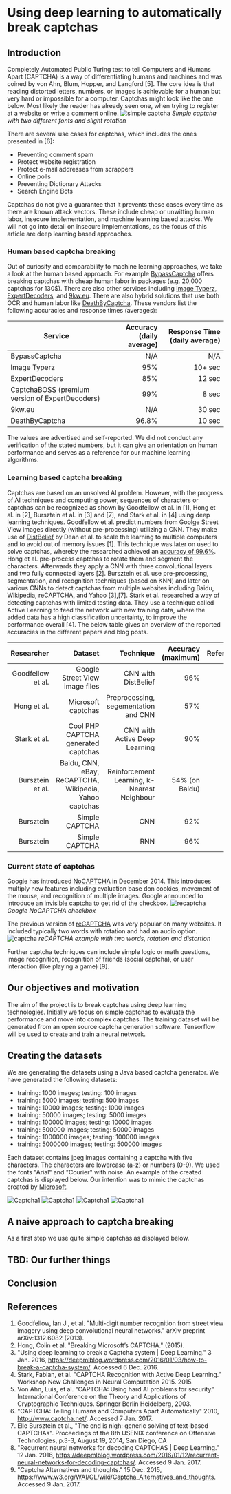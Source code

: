 # Using deep learning to automatically break captchas
## Introduction
Completely Automated Public Turing test to tell Computers and Humans Apart (CAPTCHA) is a way of differentiating humans and machines and was coined by von Ahn, Blum, Hopper, and Langford [5]. The core idea is that reading distorted letters, numbers, or images is achievable for a human but very hard or impossible for a computer. Captchas might look like the one below. Most likely the reader has already seen one, when trying to register at a website or write a comment online.
![simple captcha](pics/Penguin-Pal_Captcha.png)
*Simple captcha with two different fonts and slight rotation*

There are several use cases for captchas, which includes the ones presented in [6]:
- Preventing comment spam
- Protect website registration
- Protect e-mail addresses from scrappers
- Online polls
- Preventing Dictionary Attacks
- Search Engine Bots

Captchas do not give a guarantee that it prevents these cases every time as there are known attack vectors. These include cheap or unwitting human labor, insecure implementation, and machine learning based attacks. We will not go into detail on insecure implementations, as the focus of this article are deep learning based approaches.

### Human based captcha breaking
Out of curiosity and comparability to machine learning approaches, we take a look at the human based approach. For example [BypassCaptcha](http://bypasscaptcha.com/order1.php) offers breaking captchas with cheap human labor in packages (e.g. 20,000 captchas for 130$). There are also other services including [Image Typerz](http://www.imagetyperz.com/Forms/bypasscaptcha.aspx), [ExpertDecoders](http://expertdecoders.com/), and [9kw.eu](https://www.9kw.eu/). There are also hybrid solutions that use both OCR and human labor like [DeathByCaptcha](http://deathbycaptcha.com/user/login). These vendors list the following accuracies and response times (averages):

| Service | Accuracy (daily average) | Response Time (daily average)|
|---------|---------:|--------------:|
| BypassCaptcha | N/A | N/A |
| Image Typerz | 95% | 10+ sec |
| ExpertDecoders | 85% | 12 sec |
| CaptchaBOSS (premium version of ExpertDecoders) | 99% | 8 sec |
| 9kw.eu | N/A | 30 sec |
| DeathByCaptcha | 96.8% | 10 sec |

The values are advertised and self-reported. We did not conduct any verification of the stated numbers, but it can give an orientation on human performance and serves as a reference for our machine learning algorithms.


### Learning based captcha breaking
Captchas are based on an unsolved AI problem. However, with the progress of AI techniques and computing power, sequences of characters or captchas can be recognized as shown by Goodfellow et al. in [1], Hong et al. in [2], Bursztein et al. in [3] and [7], and Stark et al. in [4] using deep learning techniques. Goodfellow et al. predict numbers from Goolge Street View images directly (without pre-processing) utilizing a CNN. They make use of  [DistBelief](https://research.google.com/pubs/pub40565.html) by Dean et al. to scale the learning to multiple computers and to avoid out of memory issues [1]. This technique was later on used to solve captchas, whereby the researched achieved an [accuracy of 99.6%](http://www.zdnet.com/article/google-algorithm-busts-captcha-with-99-8-percent-accuracy/). Hong et al. pre-process captchas to rotate them and segment the characters. Afterwards they apply a CNN with three convolutional layers and two fully connected layers [2]. Bursztein et al. use pre-processing, segmentation, and recognition techniques (based on KNN) and later on various CNNs to detect captchas from multiple websites including Baidu, Wikipedia, reCAPTCHA, and Yahoo [3],[7]. Stark et al. researched a way of detecting captchas with limited testing data. They use a technique called Active Learning to feed the network with new training data, where the added data has a high classification uncertainty, to improve the performance overall [4]. The below table gives an overview of the reported accuracies in the different papers and blog posts.

| Researcher | Dataset | Technique | Accuracy (maximum) | Reference |
|-----------:|--------:|----------:|---------:|----------:|
| Goodfellow et al. | Google Street View image files | CNN with DistBelief | 96% | [1] |
| Hong et al. | Microsoft captchas | Preprocessing, segementation and CNN | 57% | [2] |
| Stark et al. | Cool PHP CAPTCHA generated captchas | CNN with Active Deep Learning | 90% | [4] |
| Bursztein et al. | Baidu, CNN, eBay, ReCAPTCHA, Wikipedia, Yahoo captchas | Reinforcement Learning, k-Nearest Neighbour | 54% (on Baidu) | [7] |
| Bursztein | Simple CAPTCHA | CNN | 92% | [3] |
| Bursztein | Simple CAPTCHA | RNN | 96% | [8] |

### Current state of captchas
Google has introduced [NoCAPTCHA](https://www.google.com/recaptcha/intro/index.html) in December 2014. This introduces multiply new features including evaluation base don cookies, movement of the mouse, and recognition of multiple images. Google announced to introduce an
[invisible captcha](https://www.google.com/recaptcha/intro/comingsoon/invisiblebeta.html) to get rid of the checkbox.
![recaptcha](pics/noCaptcha-mobile.png.gif)
*Google NoCAPTCHA checkbox*

The previous version of [reCAPTCHA](https://security.googleblog.com/2014/12/are-you-robot-introducing-no-captcha.html) was very popular on many websites. It included typically two words with rotation and had an audio option.
![captcha](pics/red-captcha.png)
*reCAPTCHA example with two words, rotation and distortion*

Further captcha techniques can include simple logic or math questions, image recognition, recognition of friends (social captcha), or user interaction (like playing a game) [9].

## Our objectives and motivation
The aim of the project is to break captchas using deep learning technologies. Initially we focus on simple captchas to evaluate the performance and move into complex captchas. The training dataset will be generated from an open source captcha generation software. Tensorflow will be used to create and train a neural network.

## Creating the datasets
We are generating the datasets using a Java based captcha generator. We have generated the following datasets:
- training: 1000 images; testing: 100 images
- training: 5000 images; testing: 500 images
- training: 10000 images; testing: 1000 images
- training: 50000 images; testing: 5000 images
- training: 100000 images; testing: 10000 images
- training: 500000 images; testing: 50000 images
- training: 1000000 images; testing: 100000 images
- training: 5000000 images; testing: 500000 images

Each dataset contains jpeg images containing a captcha with five characters. The characters are lowercase (a-z) or numbers (0-9). We used the fonts "Arial" and "Courier" with noise. An example of the created captchas is displayed below. Our intention was to mimic the captchas created by [Microsoft](https://courses.csail.mit.edu/6.857/2015/files/hong-lopezpineda-rajendran-recansens.pdf).

![Captcha1](pics/8arm7.jpg)
![Captcha1](pics/mb5y3.jpg)
![Captcha1](pics/rgy8a.jpg)
![Captcha1](pics/yx4f7.jpg)


## A naive approach to captcha breaking
As a first step we use quite simple captchas as displayed below.




## TBD: Our further things

## Conclusion


## References
1. Goodfellow, Ian J., et al. "Multi-digit number recognition from street view imagery using deep convolutional neural networks." arXiv preprint arXiv:1312.6082 (2013).
2. Hong, Colin et al. "Breaking Microsoft’s CAPTCHA." (2015).
3. "Using deep learning to break a Captcha system | Deep Learning." 3 Jan. 2016, https://deepmlblog.wordpress.com/2016/01/03/how-to-break-a-captcha-system/. Accessed 6 Dec. 2016.
4. Stark, Fabian, et al. "CAPTCHA Recognition with Active Deep Learning." Workshop New Challenges in Neural Computation 2015. 2015.
5. Von Ahn, Luis, et al. "CAPTCHA: Using hard AI problems for security." International Conference on the Theory and Applications of Cryptographic Techniques. Springer Berlin Heidelberg, 2003.
6. "CAPTCHA: Telling Humans and Computers Apart Automatically" 2010, http://www.captcha.net/. Accessed 7 Jan. 2017.
7. 	Elie Bursztein et al., "The end is nigh: generic solving of text-based CAPTCHAs". Proceedings of the 8th USENIX conference on Offensive Technologies, p.3-3, August 19, 2014, San Diego, CA
8. "Recurrent neural networks for decoding CAPTCHAS | Deep Learning." 12 Jan. 2016, https://deepmlblog.wordpress.com/2016/01/12/recurrent-neural-networks-for-decoding-captchas/. Accessed 9 Jan. 2017.
9. "Captcha Alternatives and thoughts." 15 Dec. 2015, https://www.w3.org/WAI/GL/wiki/Captcha_Alternatives_and_thoughts. Accessed 9 Jan. 2017.
